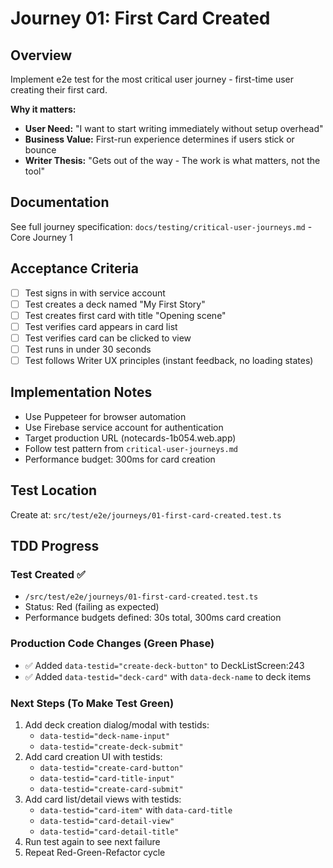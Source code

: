 # Journey 01: First Card Created

## Overview
Implement e2e test for the most critical user journey - first-time user creating their first card.

**Why it matters:**
- **User Need:** "I want to start writing immediately without setup overhead"
- **Business Value:** First-run experience determines if users stick or bounce
- **Writer Thesis:** "Gets out of the way - The work is what matters, not the tool"

## Documentation
See full journey specification: `docs/testing/critical-user-journeys.md` - Core Journey 1

## Acceptance Criteria
- [ ] Test signs in with service account
- [ ] Test creates a deck named "My First Story"
- [ ] Test creates first card with title "Opening scene"
- [ ] Test verifies card appears in card list
- [ ] Test verifies card can be clicked to view
- [ ] Test runs in under 30 seconds
- [ ] Test follows Writer UX principles (instant feedback, no loading states)

## Implementation Notes
- Use Puppeteer for browser automation
- Use Firebase service account for authentication
- Target production URL (notecards-1b054.web.app)
- Follow test pattern from `critical-user-journeys.md`
- Performance budget: 300ms for card creation

## Test Location
Create at: `src/test/e2e/journeys/01-first-card-created.test.ts`



## TDD Progress

### Test Created ✅
- `/src/test/e2e/journeys/01-first-card-created.test.ts`
- Status: Red (failing as expected)
- Performance budgets defined: 30s total, 300ms card creation

### Production Code Changes (Green Phase)
- ✅ Added `data-testid="create-deck-button"` to DeckListScreen:243
- ✅ Added `data-testid="deck-card"` with `data-deck-name` to deck items

### Next Steps (To Make Test Green)
1. Add deck creation dialog/modal with testids:
   - `data-testid="deck-name-input"`
   - `data-testid="create-deck-submit"`
2. Add card creation UI with testids:
   - `data-testid="create-card-button"`
   - `data-testid="card-title-input"`
   - `data-testid="create-card-submit"`
3. Add card list/detail views with testids:
   - `data-testid="card-item"` with `data-card-title`
   - `data-testid="card-detail-view"`
   - `data-testid="card-detail-title"`
4. Run test again to see next failure
5. Repeat Red-Green-Refactor cycle
